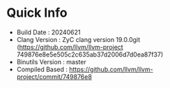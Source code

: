 # Quick Info
* Build Date : 20240621
* Clang Version : ZyC clang version 19.0.0git (https://github.com/llvm/llvm-project 749876e8e5e505c2c635ab37d2006d7d0ea87f37)
* Binutils Version : master
* Compiled Based : https://github.com/llvm/llvm-project/commit/749876e8

